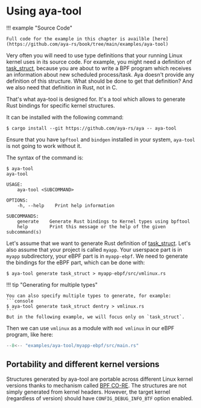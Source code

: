 # Using aya-tool

!!! example "Source Code"

    Full code for the example in this chapter is availble [here](https://github.com/aya-rs/book/tree/main/examples/aya-tool)

Very often you will need to use type definitions that your running Linux kernel
uses in its source code. For example, you might need a definition of
[task_struct](https://elixir.bootlin.com/linux/v5.15.3/source/include/linux/sched.h#L723),
because you are about to write a BPF program which receives an
information about new scheduled process/task. Aya doesn't provide any
definition of this structure. What should be done to get that definition? And
we also need that definition in Rust, not in C.

That's what aya-tool is designed for. It's a tool which allows to generate Rust
bindings for specific kernel structures.

It can be installed with the following command:

```console
$ cargo install --git https://github.com/aya-rs/aya -- aya-tool
```

Ensure that you have `bpftool` and `bindgen` installed in your system, `aya-tool` is not going
to work without it.

The syntax of the command is:

```console
$ aya-tool
aya-tool 

USAGE:
    aya-tool <SUBCOMMAND>

OPTIONS:
    -h, --help    Print help information

SUBCOMMANDS:
    generate    Generate Rust bindings to Kernel types using bpftool
    help        Print this message or the help of the given subcommand(s)
```

Let's assume that we want to generate Rust definition of
[task_struct](https://elixir.bootlin.com/linux/v5.15.3/source/include/linux/sched.h#L723).
Let's also assume that your project is called `myapp`. Your userspace part is
in `myapp` subdirectory, your eBPF part is in `myapp-ebpf`. We need to generate
the bindings for the eBPF part, which can be done with:

```console
$ aya-tool generate task_struct > myapp-ebpf/src/vmlinux.rs
```

!!! tip "Generating for multiple types"

    You can also specify multiple types to generate, for example:
    ```console
    $ aya-tool generate task_struct dentry > vmlinux.rs
    ```
    But in the following example, we will focus only on `task_struct`.

Then we can use `vmlinux` as a module with `mod vmlinux` in our eBPF program,
like here:

```rust linenums="1" title="myapp-ebpf/src/main.rs"
--8<-- "examples/aya-tool/myapp-ebpf/src/main.rs"
```

## Portability and different kernel versions

Structures generated by aya-tool are portable across different Linux kernel
versions thanks to mechanism called
[BPF CO-RE](https://facebookmicrosites.github.io/bpf/blog/2020/02/19/bpf-portability-and-co-re.html).
The structures are not simply generated from kernel headers. However, the
target kernel (regardless of version) should have `CONFIG_DEBUG_INFO_BTF`
option enabled.

